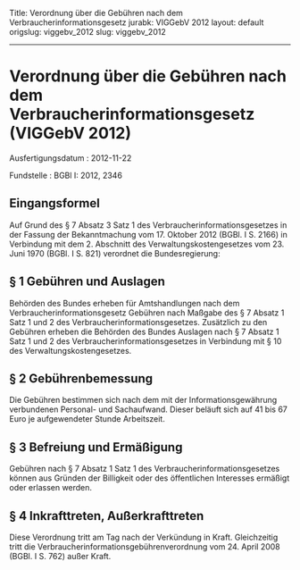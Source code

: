 Title: Verordnung über die Gebühren nach dem Verbraucherinformationsgesetz
jurabk: VIGGebV 2012
layout: default
origslug: viggebv_2012
slug: viggebv_2012

---

# Verordnung über die Gebühren nach dem Verbraucherinformationsgesetz (VIGGebV 2012)

Ausfertigungsdatum
:   2012-11-22

Fundstelle
:   BGBl I: 2012, 2346


## Eingangsformel

Auf Grund des § 7 Absatz 3 Satz 1 des Verbraucherinformationsgesetzes
in der Fassung der Bekanntmachung vom 17. Oktober 2012 (BGBl. I S.
2166) in Verbindung mit dem 2. Abschnitt des Verwaltungskostengesetzes
vom 23. Juni 1970 (BGBl. I S. 821) verordnet die Bundesregierung:


## § 1 Gebühren und Auslagen

Behörden des Bundes erheben für Amtshandlungen nach dem
Verbraucherinformationsgesetz Gebühren nach Maßgabe des § 7 Absatz 1
Satz 1 und 2 des Verbraucherinformationsgesetzes. Zusätzlich zu den
Gebühren erheben die Behörden des Bundes Auslagen nach § 7 Absatz 1
Satz 1 und 2 des Verbraucherinformationsgesetzes in Verbindung mit §
10 des Verwaltungskostengesetzes.


## § 2 Gebührenbemessung

Die Gebühren bestimmen sich nach dem mit der Informationsgewährung
verbundenen Personal- und Sachaufwand. Dieser beläuft sich auf 41 bis
67 Euro je aufgewendeter Stunde Arbeitszeit.


## § 3 Befreiung und Ermäßigung

Gebühren nach § 7 Absatz 1 Satz 1 des Verbraucherinformationsgesetzes
können aus Gründen der Billigkeit oder des öffentlichen Interesses
ermäßigt oder erlassen werden.


## § 4 Inkrafttreten, Außerkrafttreten

Diese Verordnung tritt am Tag nach der Verkündung in Kraft.
Gleichzeitig tritt die Verbraucherinformationsgebührenverordnung vom
24\. April 2008 (BGBl. I S. 762) außer Kraft.

